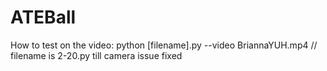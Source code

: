 # ATEBall

How to test on the video:
python [filename].py --video BriannaYUH.mp4      // filename is 2-20.py till camera issue fixed
